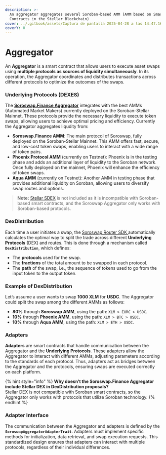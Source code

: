 ```yaml
---
description: >-
  An aggregator aggregates several Soroban-based AMM (AMM based on Smart
  Contracts in the Stellar Blockchain)
cover: ../.gitbook/assets/Captura de pantalla 2025-04-28 a las 14.47.16.png
coverY: 0
---
```


# Aggregator

An **Aggregator** is a smart contract that allows users to execute asset swaps using **multiple protocols as sources of liquidity simultaneously**. In its operation, the Aggregator coordinates and distributes transactions across different protocols to optimize the outcomes of the swaps.

### Underlying Protocols (DEXES)

The [**Soroswap.Finance Aggregator**](https://github.com/soroswap/aggregator/blob/main/audits/2024-08-31_Soroswap_Aggregator_Audit_Summary_by_RuntimeVerification.pdf) integrates with the best AMMs (Automated Market Makers) currently deployed on the Soroban-Stellar Mainnet. These protocols provide the necessary liquidity to execute token swaps, allowing users to achieve optimal pricing and efficiency.  Currently the Aggregator aggregates liqudity from:

* **Soroswap.Finance AMM**: The main protocol of Soroswap, fully deployed on the Soroban-Stellar Mainnet. This AMM offers fast, secure, and low-cost token swaps, enabling users to interact with a wide range of token pairs.
* **Phoenix Protocol AMM** (currently on Testnet): Phoenix is in the testing phase and adds an additional layer of liquidity to the Soroban network. Once fully deployed on the mainnet, Phoenix will enhance the efficiency of token swaps.
* **Aqua AMM** (currently on Testnet): Another AMM in testing phase that provides additional liquidity on Soroban, allowing users to diversify swap routes and options.

> **Note:** [Stellar SDEX](https://docs.soroswap.finance/01-concepts/sdex) is not included as it is incompatible with Soroban-based smart contracts, and the Soroswap Aggregator only works with Soroban-based protocols.

### DexDistribution

Each time a user initiates a swap, the [Soroswap Router SDK ](https://docs.soroswap.finance/soroswap-router-sdk)automatically calculates the optimal way to split the trade across different **Underlying Protocols** (DEX) and routes. This is done through a mechanism called **`DexDistribution`**, which defines:

* The **protocols** used for the swap.
* The **fractions** of the total amount to be swapped in each protocol.
* The **path** of the swap, i.e., the sequence of tokens used to go from the input token to the output token.

### Example of DexDistribution

Let’s assume a user wants to swap **1000 XLM** for **USDC**. The Aggregator could split the swap among the different AMMs as follows:

* **80%** through **Soroswap AMM**, using the path: `XLM > EURC > USDC`.
* **10%** through **Phoenix AMM**, using the path: `XLM > BTC > USDC`.
* **10%** through **Aqua AMM**, using the path: `XLM > ETH > USDC`.

### Adapters

**Adapters** are smart contracts that handle communication between the Aggregator and the **Underlying Protocols**. These adapters allow the Aggregator to interact with different AMMs, adjusting parameters according to the standards of each protocol. Thus, adapters act as bridges between the Aggregator and the protocols, ensuring swaps are executed correctly on each platform.

{% hint style="info" %}
**Why doesn’t the Soroswap.Finance Aggregator include Stellar DEX in DexDistribution proposals?**\
Stellar DEX is not compatible with Soroban smart contracts, so the Aggregator only works with protocols that utilize Soroban technology.
{% endhint %}

### **Adapter Interface**

The communication between the Aggregator and adapters is defined by the **`SoroswapAggregatorAdapterTrait`**. Adapters must implement specific methods for initialization, data retrieval, and swap execution requests. This standardized design ensures that adapters can interact with multiple protocols, regardless of their individual differences.

